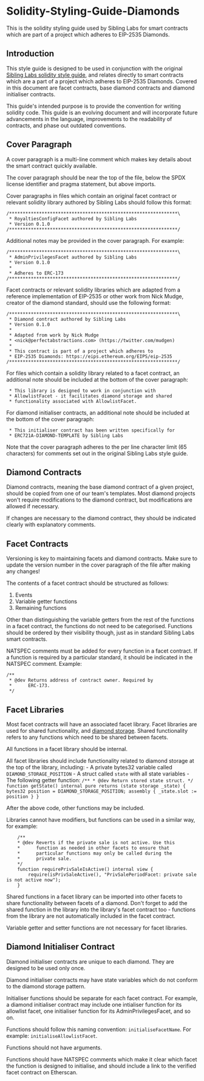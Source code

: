 # Solidity-Styling-Guide-Diamonds
This is the solidity styling guide used by Sibling Labs for smart contracts which are part of a project which adheres to EIP-2535 Diamonds.

## Introduction

This style guide is designed to be used in conjunction with the original [Sibling Labs solidity style guide](https://github.com/NFTSiblings/Siblings-Solidity-Styling-Guide), and relates directly to smart contracts which are a part of a project which adheres to EIP-2535 Diamonds. Covered in this document are facet contracts, base diamond contracts and diamond initialiser contracts.

This guide's intended purpose is to provide the convention for writing solidity code. This guide is an evolving document and will incorporate future advancements in the language, improvements to the readability of contracts, and phase out outdated conventions.

## Cover Paragraph

A cover paragraph is a multi-line comment which makes key details about the smart contract quickly available.

The cover paragraph should be near the top of the file, below the SPDX license identifier and pragma statement, but above imports.

Cover paragraphs in files which contain an original facet contract or relevant solidity library authored by Sibling Labs should follow this format:
```
/**************************************************************\
 * RoyaltiesConfigFacet authored by Sibling Labs
 * Version 0.1.0
/**************************************************************/
```

Additional notes may be provided in the cover paragraph. For example:
```
/**************************************************************\
 * AdminPrivilegesFacet authored by Sibling Labs
 * Version 0.1.0
 * 
 * Adheres to ERC-173
/**************************************************************/
```

Facet contracts or relevant solidity libraries which are adapted from a reference implementation of EIP-2535 or other work from Nick Mudge, creator of the diamond standard, should use the following format:
```
/**************************************************************\
 * Diamond contract authored by Sibling Labs
 * Version 0.1.0
 * 
 * Adapted from work by Nick Mudge
 * <nick@perfectabstractions.com> (https://twitter.com/mudgen)
 * 
 * This contract is part of a project which adheres to
 * EIP-2535 Diamonds: https://eips.ethereum.org/EIPS/eip-2535
/**************************************************************/
```

For files which contain a solidity library related to a facet contract, an additional note should be included at the bottom of the cover paragraph:
```
 * This library is designed to work in conjunction with
 * AllowlistFacet - it facilitates diamond storage and shared
 * functionality associated with AllowlistFacet.
 ```

For diamond initialiser contracts, an additional note should be included at the bottom of the cover paragraph:
```
 * This initialiser contract has been written specifically for
 * ERC721A-DIAMOND-TEMPLATE by Sibling Labs
```

Note that the cover paragraph adheres to the per line character limit (65 characters) for comments set out in the original Sibling Labs style guide.

## Diamond Contracts

Diamond contracts, meaning the base diamond contract of a given project, should be copied from one of our team's templates. Most diamond projects won't require modifications to the diamond contract, but modifications are allowed if necessary.

If changes are necessary to the diamond contract, they should be indicated clearly with explanatory comments.

## Facet Contracts

Versioning is key to maintaining facets and diamond contracts. Make sure to update the version number in the cover paragraph of the file after making any changes!

The contents of a facet contract should be structured as follows:
1. Events
2. Variable getter functions
3. Remaining functions

Other than distinguishing the variable getters from the rest of the functions in a facet contract, the functions do not need to be categorised. Functions should be ordered by their visibility though, just as in standard Sibling Labs smart contracts.

NATSPEC comments must be added for every function in a facet contract. If a function is required by a particular standard, it should be indicated in the NATSPEC comment. Example:
```
/**
 * @dev Returns address of contract owner. Required by
 *      ERC-173.
 */
 ```

## Facet Libraries

Most facet contracts will have an associated facet library. Facet libraries are used for shared functionality, and [diamond storage](https://dev.to/mudgen/how-diamond-storage-works-90e). Shared functionality refers to any functions which need to be shared between facets.

All functions in a facet library should be internal.

All facet libraries should include functionality related to diamond storage at the top of the library, including:
    - A private bytes32 variable called `DIAMOND_STORAGE_POSITION`
    - A struct called `state` with all state variables
    - The following getter function:
    ```
    /**
    * @dev Return stored state struct.
    */
    function getState() internal pure returns (state storage _state) {
        bytes32 position = DIAMOND_STORAGE_POSITION;
        assembly {
            _state.slot := position
        }
    }
    ```

After the above code, other functions may be included.

Libraries cannot have modifiers, but functions can be used in a similar way, for example:
```
    /**
    * @dev Reverts if the private sale is not active. Use this
    *      function as needed in other facets to ensure that
    *      particular functions may only be called during the
    *      private sale.
    */
    function requirePrivSaleIsActive() internal view {
        require(isPrivSaleActive(), "PrivSalePeriodFacet: private sale is not active now");
    }
```

Shared functions in a facet library can be imported into other facets to share functionality between facets of a diamond. Don't forget to add the shared function in the library into the library's facet contract too - functions from the library are not automatically included in the facet contract.

Variable getter and setter functions are not necessary for facet libraries.

## Diamond Initialiser Contract

Diamond initialiser contracts are unique to each diamond. They are designed to be used only once.

Diamond initialiser contracts may have state variables which do not conform to the diamond storage pattern.

Initialiser functions should be separate for each facet contract. For example, a diamond initialiser contract may include one intialiser function for its allowlist facet, one initialiser function for its AdminPrivilegesFacet, and so on.

Functions should follow this naming convention: `initialiseFacetName`. For example: `initialiseAllowlistFacet`.

Functions should not have arguments.

Functions should have NATSPEC comments which make it clear which facet the function is designed to initialise, and should include a link to the verified facet contract on Etherscan.
